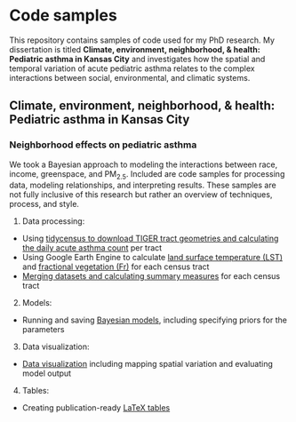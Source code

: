 # Code samples

This repository contains samples of code used for my PhD research. My dissertation is titled **Climate, environment, neighborhood, & health: Pediatric asthma in Kansas City** and investigates how the spatial and temporal variation of acute pediatric asthma relates to the complex interactions between social, environmental, and climatic systems. 

## Climate, environment, neighborhood, & health: Pediatric asthma in Kansas City

### Neighborhood effects on pediatric asthma

We took a Bayesian approach to modeling the interactions between race, income, greenspace, and PM<sub>2.5</sub>. Included are code samples for processing data, modeling relationships, and interpreting results. These samples are not fully inclusive of this research but rather an overview of techniques, process, and style.

1. Data processing:
  - Using [tidycensus to download TIGER tract geometries and calculating the daily acute asthma count](spatial-diss/asthma_tracts.R) per tract
  - Using Google Earth Engine to calculate [land surface temperature (LST)](spatial-diss/daily_LST_tracts.R) and [fractional vegetation (Fr)](spatial-diss/daily_Fr_tracts.R) for each census tract
  - [Merging datasets and calculating summary measures](spatial-diss/data_merge.R) for each census tract

2. Models:
  - Running and saving [Bayesian models](spatial-diss/models.R), including specifying priors for the parameters
  
3. Data visualization:
  - [Data visualization](spatial-diss/plots) including mapping spatial variation and evaluating model output

4. Tables:
  - Creating publication-ready [LaTeX tables](spatial-diss/tables.R)



